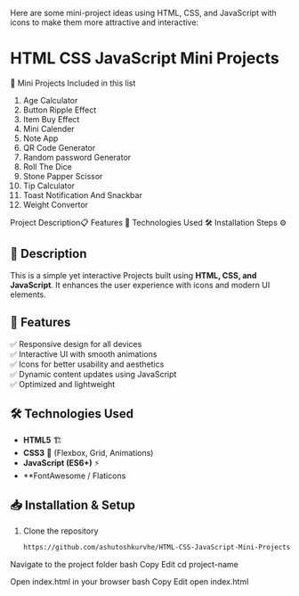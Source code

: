 Here are some mini-project ideas using HTML, CSS, and JavaScript with icons to make them more attractive and interactive:

<h1>HTML CSS JavaScript Mini Projects</h1>

🎯 Mini Projects Included in this list

1. Age Calculator
2. Button Ripple Effect
3. Item Buy Effect
4. Mini Calender
5. Note App
6. QR Code Generator
7. Random password Generator
8. Roll The Dice
9. Stone Papper Scissor
10. Tip Calculator
11. Toast Notification And Snackbar
12. Weight Convertor

Project Description📋
Features 🚀
Technologies Used 🛠
Installation Steps ⚙️

## 📖 Description  
This is a simple yet interactive Projects built using **HTML, CSS, and JavaScript**. It enhances the user experience with icons and modern UI elements.  

## 🎯 Features  
✅ Responsive design for all devices  
✅ Interactive UI with smooth animations  
✅ Icons for better usability and aesthetics  
✅ Dynamic content updates using JavaScript  
✅ Optimized and lightweight  

## 🛠 Technologies Used  
- **HTML5** 🏗  
- **CSS3** 🎨 (Flexbox, Grid, Animations)  
- **JavaScript (ES6+)** ⚡  
- **FontAwesome / Flaticons   

## 📥 Installation & Setup  
1. Clone the repository  
   ```bash
   https://github.com/ashutoshkurvhe/HTML-CSS-JavaScript-Mini-Projects.git

Navigate to the project folder
bash
Copy
Edit
cd project-name

Open index.html in your browser
bash
Copy
Edit
open index.html


